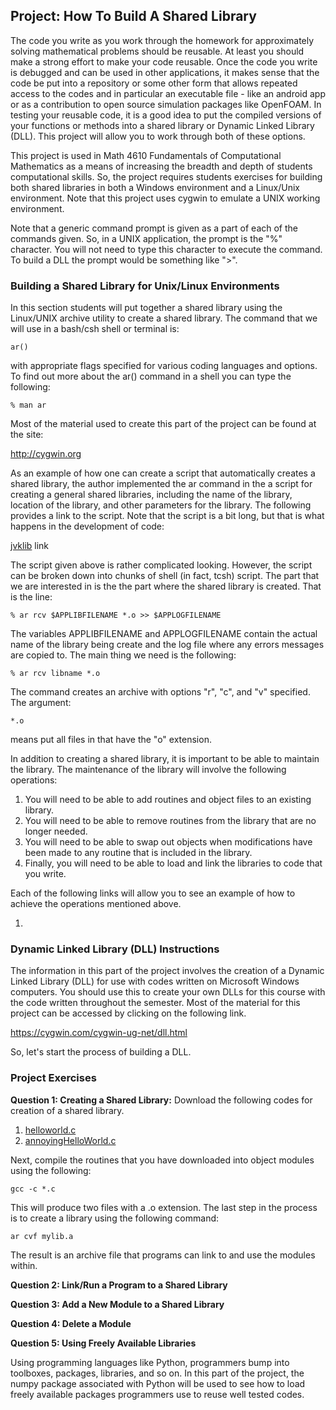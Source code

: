 ## Project: How To Build A Shared Library

The code you write as you work through the homework for approximately solving mathematical problems should be reusable. At
least you should make a strong effort to make your code reusable. Once the code you write is debugged and can be used in
other applications, it makes sense that the code be put into a repository or some other form that allows repeated access to
the codes and in particular an executable file - like an android app or as a contribution to open source simulation packages 
like OpenFOAM. In testing your reusable code, it is a good idea to put the compiled versions of your functions or methods into
a shared library or Dynamic Linked Library (DLL). This project will allow you to work through both of these options.

This project is used in Math 4610 Fundamentals of Computational Mathematics as a means of increasing the breadth and depth of
students computational skills. So, the project requires students exercises for building both shared libraries in both a Windows
environment and a Linux/Unix environment. Note that this project uses cygwin to emulate a UNIX working environment.

Note that a generic command prompt is given as a part of each of the commands given. So, in a UNIX application, the prompt is
the "%" character. You will not need to type this character to execute the command. To build a DLL the prompt would be something
like ">".

### Building a Shared Library for Unix/Linux Environments

In this section students will put together a shared library using the Linux/UNIX archive utility to create a shared library.
The command that we will use in a bash/csh shell or terminal is:

    ar()

with appropriate flags specified for various coding languages and options. To find out more about the ar() command in a shell
you can type the following:

    % man ar

Most of the material used to create this part of the project can be found at the site:

http://cygwin.org

As an example of how one can create a script that automatically creates a shared library, the author implemented the ar command
in the a script for creating a general shared libraries, including the name of the library, location of the library, and other
parameters for the library. The following provides a link to the script. Note that the script is a bit long, but that is what
happens in the development of code:

[jvklib](https://jvkoebbe.github.io/math4610/projects/jvklib) link
    
The script given above is rather complicated looking. However, the script can be broken down into chunks of shell (in fact,
tcsh) script. The part that we are interested in is the the part where the shared library is created. That is the line:

    % ar rcv $APPLIBFILENAME *.o >> $APPLOGFILENAME

The variables APPLIBFILENAME and APPLOGFILENAME contain the actual name of the library being create and the log file where any
errors messages are copied to. The main thing we need is the following:

    % ar rcv libname *.o
    
The command creates an archive with options "r", "c", and "v" specified. The argument:

    *.o

means put all files in that have the "o" extension.

In addition to creating a shared library, it is important to be able to maintain the library. The maintenance of the library
will involve the following operations:

1. You will need to be able to add routines and object files to an existing library.
2. You will need to be able to remove routines from the library that are no longer needed.
3. You will need to be able to swap out objects when modifications have been made to any routine that is included in the
   library.
4. Finally, you will need to be able to load and link the libraries to code that you write.

Each of the following links will allow you to see an example of how to achieve the operations mentioned above.

1. 

### Dynamic Linked Library (DLL) Instructions

The information in this part of the project involves the creation of a Dynamic Linked Library (DLL) for use with codes written
on Microsoft Windows computers. You should use this to create your own DLLs for this course with the code written throughout
the semester. Most of the material for this project can be accessed by clicking on the following link.

https://cygwin.com/cygwin-ug-net/dll.html

So, let's start the process of building a DLL.

### Project Exercises

**Question 1: Creating a Shared Library:** Download the following codes for creation of a shared library.

1. [helloworld.c](https://jvkoebbe/math4610/projects/sharedLibraryProbject/helloWorld.c)
2. [annoyingHelloWorld.c](https://jvkoebbe/math4610/projects/sharedLibraryProject/annoyingHelloWorld.c)

Next, compile the routines that you have downloaded into object modules using the following:

    gcc -c *.c

This will produce two files with a .o extension. The last step in the process is to create a library using the following
command:

    ar cvf mylib.a

The result is an archive file that programs can link to and use the modules within.

**Question 2: Link/Run a Program to a Shared Library**

**Question 3: Add a New Module to a Shared Library**

**Question 4: Delete a Module**

**Question 5: Using Freely Available Libraries**

Using programming languages like Python, programmers bump into toolboxes, packages, libraries, and so on. In this part of the
project, the numpy package associated with Python will be used to see how to load freely available packages programmers use
to reuse well tested codes.
